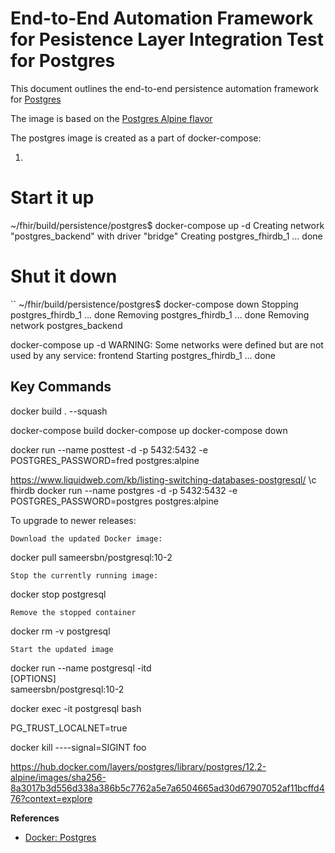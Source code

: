 # End-to-End Automation Framework for Pesistence Layer Integration Test for Postgres

This document outlines the end-to-end persistence automation framework for [Postgres](https://www.postgresql.org/)

The image is based on the [Postgres Alpine flavor](https://hub.docker.com/layers/postgres/library/postgres/12.2-alpine/images/sha256-8a3017b3d556d338a386b5c7762a5e7a6504665ad30d67907052af11bcffd476?context=explore)

The postgres image is created as a part of docker-compose: 

1. 


# Start it up
~/fhir/build/persistence/postgres$ docker-compose up -d
Creating network "postgres_backend" with driver "bridge"
Creating postgres_fhirdb_1 ... done

# Shut it down
``
~/fhir/build/persistence/postgres$ docker-compose down
Stopping postgres_fhirdb_1 ... done
Removing postgres_fhirdb_1 ... done
Removing network postgres_backend


docker-compose up -d
WARNING: Some networks were defined but are not used by any service: frontend
Starting postgres_fhirdb_1 ... done



## Key Commands
docker build . --squash

docker-compose build
docker-compose up
docker-compose down

docker run --name posttest -d -p 5432:5432 -e POSTGRES_PASSWORD=fred postgres:alpine

https://www.liquidweb.com/kb/listing-switching-databases-postgresql/
\c fhirdb
docker run --name postgres -d -p 5432:5432 -e POSTGRES_PASSWORD=postgres postgres:alpine

To upgrade to newer releases:

    Download the updated Docker image:

docker pull sameersbn/postgresql:10-2

    Stop the currently running image:

docker stop postgresql

    Remove the stopped container

docker rm -v postgresql

    Start the updated image

docker run --name postgresql -itd \
  [OPTIONS] \
  sameersbn/postgresql:10-2


  docker exec -it postgresql bash

PG_TRUST_LOCALNET=true

docker kill ----signal=SIGINT foo

https://hub.docker.com/layers/postgres/library/postgres/12.2-alpine/images/sha256-8a3017b3d556d338a386b5c7762a5e7a6504665ad30d67907052af11bcffd476?context=explore



**References**
- [Docker: Postgres](https://hub.docker.com/_/postgres?tab=description)